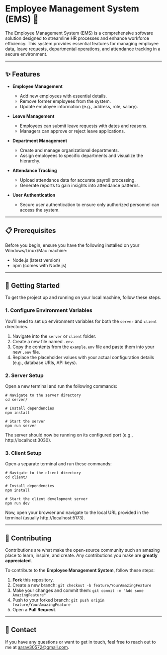 # Employee Management System (EMS) 📇

The Employee Management System (EMS) is a comprehensive software solution designed to streamline HR processes and enhance workforce efficiency. This system provides essential features for managing employee data, leave requests, departmental operations, and attendance tracking in a secure environment.

***

## ✨ Features

* **Employee Management**
    * Add new employees with essential details.
    * Remove former employees from the system.
    * Update employee information (e.g., address, role, salary).

* **Leave Management**
    * Employees can submit leave requests with dates and reasons.
    * Managers can approve or reject leave applications.

* **Department Management**
    * Create and manage organizational departments.
    * Assign employees to specific departments and visualize the hierarchy.

* **Attendance Tracking**
    * Upload attendance data for accurate payroll processing.
    * Generate reports to gain insights into attendance patterns.

* **User Authentication**
    * Secure user authentication to ensure only authorized personnel can access the system.

***

## 📋 Prerequisites

Before you begin, ensure you have the following installed on your Windows/Linux/Mac machine:

* Node.js (latest version)
* npm (comes with Node.js)

***

## 🚀 Getting Started

To get the project up and running on your local machine, follow these steps.

### 1. Configure Environment Variables

You'll need to set up environment variables for both the `server` and `client` directories.

1.  Navigate into the `server` or `client` folder.
2.  Create a new file named `.env`.
3.  Copy the contents from the `example.env` file and paste them into your new `.env` file.
4.  Replace the placeholder values with your actual configuration details (e.g., database URIs, API keys).

### 2. Server Setup

Open a new terminal and run the following commands:

    # Navigate to the server directory
    cd server/

    # Install dependencies
    npm install

    # Start the server
    npm run server

The server should now be running on its configured port (e.g., http://localhost:3030).

### 3. Client Setup

Open a separate terminal and run these commands:

    # Navigate to the client directory
    cd client/

    # Install dependencies
    npm install

    # Start the client development server
    npm run dev

Now, open your browser and navigate to the local URL provided in the terminal (usually http://localhost:5173).

***

## 🤝 Contributing

Contributions are what make the open-source community such an amazing place to learn, inspire, and create. Any contributions you make are **greatly appreciated**.

To contribute to the **Employee Management System**, follow these steps:

1.  **Fork** this repository.
2.  Create a new branch: `git checkout -b feature/YourAmazingFeature`
3.  Make your changes and commit them: `git commit -m "Add some AmazingFeature"`
4.  Push to your forked branch: `git push origin feature/YourAmazingFeature`
5.  Open a **Pull Request**.

***

## 📧 Contact

If you have any questions or want to get in touch, feel free to reach out to me at aarav30572@gmail.com.
